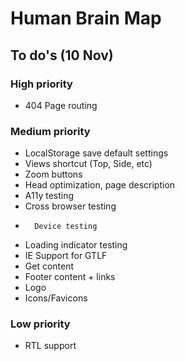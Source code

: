 # Human Brain Map

## To do's (10 Nov)

### High priority

-   404 Page routing

### Medium priority

-   LocalStorage save default settings
-   Views shortcut (Top, Side, etc)
-   Zoom buttons
-   Head optimization, page description
-   A11y testing
-   Cross browser testing
-       Device testing
-   Loading indicator testing
-   IE Support for GTLF
-   Get content
-   Footer content + links
-   Logo
-   Icons/Favicons

### Low priority

-   RTL support
